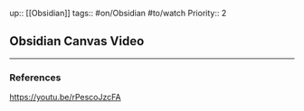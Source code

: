 up:: [[Obsidian]]
tags:: #on/Obsidian #to/watch 
Priority:: 2

## Obsidian Canvas Video



---

### References

https://youtu.be/rPescoJzcFA